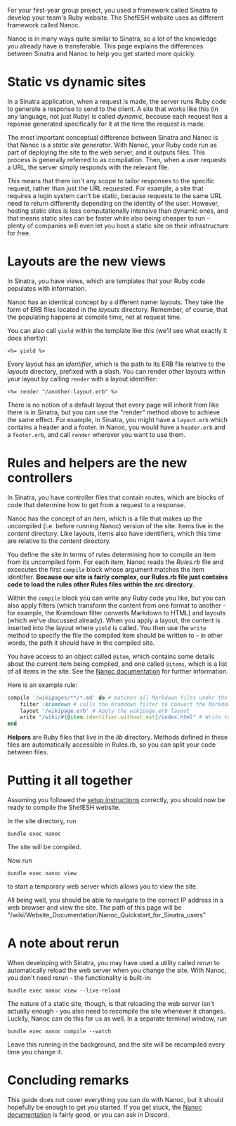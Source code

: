 For your first-year group project, you used a framework called Sinatra to develop your team's Ruby website.  The ShefESH website uses as different framework called Nanoc.

Nanoc is in many ways quite similar to Sinatra, so a lot of the knowledge you already have is transferable. This page explains the differences between Sinatra and Nanoc to help you get started more quickly.

# Static vs dynamic sites

In a Sinatra application, when a request is made, the server runs Ruby code to generate a response to send to the client. A site that works like this (in any language, not just Ruby) is called _dynamic_, because each request has a reponse generated specifically for it at the time the request is made.

The most important conceptual difference between Sinatra and Nanoc is that Nanoc is a _static site generator_. With Nanoc, your Ruby code run as part of deploying the site to the web server, and it outputs files. This process is generally referred to as compilation. Then, when a user requests a URL, the server simply responds with the relevant file.

This means that there isn't any scope to tailor responses to the specific request, rather than just the URL requested. For example, a site that requires a login system can't be static, because requests to the same URL need to return differently depending on the identity of the user. However, hosting static sites is less computationally intensive than dynamic ones, and that means static sites can be faster while also being cheaper to run - plenty of companies will even let you host a static site on their infrastructure for free. 

# Layouts are the new views

In Sinatra, you have views, which are templates that your Ruby code populates with information.

Nanoc has an identical concept by a different name: layouts. They take the form of ERB files located in the _layouts_ directory. Remember, of course, that the populating happens at compile time, not at request time.

You can also call `yield` within the template like this (we'll see what exactly it does shortly):
```
<%= yield %>
```

Every layout has an _identifier_, which is the path to its ERB file relative to the _layouts_ directory, prefixed with a slash. You can render other layouts within your layout by calling `render` with a layout identifier:
```
<%= render "/another-layout.erb" %>
```

There is no notion of a default layout that every page will inherit from like there is in Sinatra, but you can use the "render" method above to achieve the same effect. For example, in Sinatra, you might have a `layout.erb` which contains a header and a footer. In Nanoc, you would have a `header.erb` and a `footer.erb`, and call `render` wherever you want to use them.

# Rules and helpers are the new controllers

In Sinatra, you have controller files that contain routes, which are blocks of code that determine how to get from a request to a response.

Nanoc has the concept of an _item_, which is a file that makes up the uncompiled (i.e. before running Nanoc) version of the site. Items live in the _content_ directory. Like layouts, items also have identifiers, which this time are relative to the _content_ directory.

You define the site in terms of rules determining how to compile an item from its uncompiled form. For each item, Nanoc reads the _Rules.rb_ file and excecutes the first `compile` block whose argument matches the item identifier. **Because our site is fairly complex, our Rules.rb file just contains code to load the rules other Rules files within the _src_ directory**.

Within the `compile` block you can write any Ruby code you like, but you can also apply filters (which transform the content from one format to another - for example, the Kramdown filter converts Markdown to HTML) and layouts (which we've discussed already). When you apply a layout, the content is inserted into the layout where `yield` is called. You then use the `write` method to specify the file the compiled item should be written to - in other words, the path it should have in the compiled site.

You have access to an object called `@item`, which contains some details about the current item being compiled, and one called `@items`, which is a list of all items in the site. See the [Nanoc documentation](https://nanoc.app/doc/reference/variables/#item) for further information.

Here is an example rule:

```ruby
compile '/wikipages/**/*.md' do # matches all Markdown files under the wikipages directory 
    filter :kramdown # calls the Kramdown filter to convert the Markdown to HTML
    layout '/wikipage.erb' # Apply the wikipage.erb layout
    write "/wiki/#{@item.identifier.without_ext}/index.html" # Write to file
end
```

**Helpers** are Ruby files that live in the _lib_ directory. Methods defined in these files are automatically accessible in Rules.rb, so you can split your code between files.

# Putting it all together

Assuming you followed the [setup instructions](../Setting_Up_Your_Environment/) correctly, you should now be ready to compile the ShefESH website.

In the site directory, run
```
bundle exec nanoc
```

The site will be compiled.

Now run
```
bundle exec nanoc view
```

to start a temporary web server which allows you to view the site.

All being well, you should be able to navigate to the correct IP address in a web browser and view the site. The path of this page will be "/wiki/Website_Documentation/Nanoc_Quickstart_for_Sinatra_users"

# A note about rerun

When developing with Sinatra, you may have used a utility called _rerun_ to automatically reload the web server when you change the site. With Nanoc, you don't need rerun  - the functionality is built-in:

```
bundle exec nanoc view --live-reload
```

The nature of a static site, though, is that reloading the web server isn't actually enough - you also need to recompile the site whenever it changes. Luckily, Nanoc can do this for us as well. In a separate terminal window, run

```
bundle exec nanoc compile --watch
```

Leave this running in the background, and the site will be recompiled every time you change it.

# Concluding remarks

This guide does not cover everything you can do with Nanoc, but it should hopefully be enough to get you started. If you get stuck, the [Nanoc documentation](https://nanoc.app/about/) is fairly good, or you can ask in Discord.